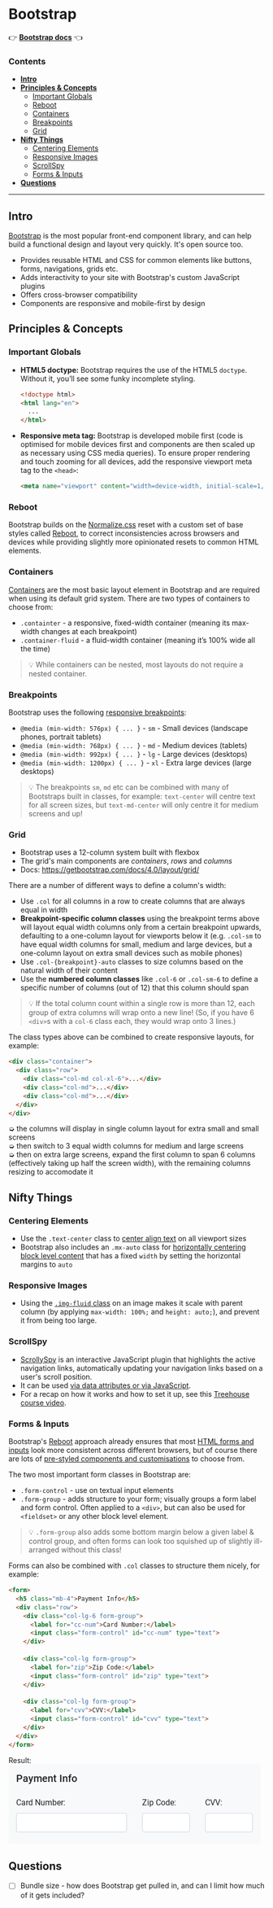 # Bootstrap
:point_right: [**Bootstrap docs**](https://getbootstrap.com/docs/4.0/getting-started/introduction/) :point_left:

### Contents
- **[Intro](#intro)**
- **[Principles & Concepts](#principles--concepts)**
  - [Important Globals](#important-globals)
  - [Reboot](#reboot)
  - [Containers](#containers)
  - [Breakpoints](#breakpoints)
  - [Grid](#grid)
- **[Nifty Things](#nifty-things)**
  - [Centering Elements](#centering-elements)
  - [Responsive Images](#responsive-images)
  - [ScrollSpy](#scrollspy)
  - [Forms & Inputs](#forms--inputs)
- **[Questions](#questions)**

-------------

## Intro
[Bootstrap](https://getbootstrap.com/) is the most popular front-end component library, and can help build a functional design and layout very quickly. It's open source too.

- Provides reusable HTML and CSS for common elements like buttons, forms, navigations, grids etc.
- Adds interactivity to your site with Bootstrap's custom JavaScript plugins
- Offers cross-browser compatibility
- Components are responsive and mobile-first by design


## Principles & Concepts
### Important Globals
- **HTML5 doctype:** Bootstrap requires the use of the HTML5 `doctype`. Without it, you’ll see some funky incomplete styling.
  ```html
  <!doctype html>
  <html lang="en">
    ...
  </html>
  ```
- **Responsive meta tag:** Bootstrap is developed mobile first (code is optimised for mobile devices first and components are then scaled up as necessary using CSS media queries). To ensure proper rendering and touch zooming for all devices, add the responsive viewport meta tag to the `<head>`:
  ```html
  <meta name="viewport" content="width=device-width, initial-scale=1, shrink-to-fit=no">
  ```

### Reboot
Bootstrap builds on the [Normalize.css](https://necolas.github.io/normalize.css/) reset with a custom set of base styles called [Reboot](https://getbootstrap.com/docs/4.0/content/reboot/), to correct inconsistencies across browsers and devices while providing slightly more opinionated resets to common HTML elements.

### Containers
[Containers](https://getbootstrap.com/docs/4.0/layout/overview/#containers) are the most basic layout element in Bootstrap and are required when using its default grid system. There are two types of containers to choose from:
- `.containter` - a responsive, fixed-width container (meaning its max-width changes at each breakpoint)
- `.container-fluid` - a fluid-width container (meaning it’s 100% wide all the time)

> :bulb: While containers can be nested, most layouts do not require a nested container.

### Breakpoints
Bootstrap uses the following [responsive breakpoints](https://getbootstrap.com/docs/4.0/layout/overview/#responsive-breakpoints):
- `@media (min-width: 576px) { ... }` - `sm` - Small devices (landscape phones, portrait tablets)
- `@media (min-width: 768px) { ... }` - `md` - Medium devices (tablets)
- `@media (min-width: 992px) { ... }` - `lg` - Large devices (desktops)
- `@media (min-width: 1200px) { ... }` - `xl` - Extra large devices (large desktops)

> :bulb: The breakpoints `sm`, `md` etc can be combined with many of Bootstraps built in classes, for example: `text-center` will centre text for all screen sizes, but `text-md-center` will only centre it for medium screens and up!

### Grid
- Bootstrap uses a 12-column system built with flexbox
- The grid's main components are *containers*, *rows* and *columns*
- Docs: https://getbootstrap.com/docs/4.0/layout/grid/

There are a number of different ways to define a column's width:
- Use `.col` for all columns in a row to create columns that are always equal in width
- **Breakpoint-specific column classes** using the breakpoint terms above will layout equal width columns only from a certain breakpoint upwards, defaulting to a one-column layout for viewports below it (e.g. `.col-sm` to have equal width columns for small, medium and large devices, but a one-column layout on extra small devices such as mobile phones)
- Use `.col-{breakpoint}-auto` classes to size columns based on the natural width of their content
- Use the **numbered column classes** like `.col-6` or `.col-sm-6` to define a specific number of columns (out of 12) that this column should span

> :bulb: If the total column count within a single row is more than 12, each group of extra columns will wrap onto a new line! (So, if you have 6 `<div>`s with a `col-6` class each, they would wrap onto 3 lines.)

The class types above can be combined to create responsive layouts, for example:
```html
<div class="container">
  <div class="row">
    <div class="col-md col-xl-6">...</div>
    <div class="col-md">...</div>
    <div class="col-md">...</div>
  </div>
</div>
```
➭ the columns will display in single column layout for extra small and small screens </br>
➭ then switch to 3 equal width columns for medium and large screens </br>
➭ then on extra large screens, expand the first column to span 6 columns (effectively taking up half the screen width), with the remaining columns resizing to accomodate it


## Nifty Things
### Centering Elements
- Use the `.text-center` class to [center align text](https://getbootstrap.com/docs/4.0/utilities/text/#text-alignment) on all viewport sizes
- Bootstrap also includes an `.mx-auto` class for [horizontally centering block level content](https://getbootstrap.com/docs/4.0/utilities/spacing/#horizontal-centering) that has a fixed `width` by setting the horizontal margins to `auto`

### Responsive Images
- Using the [`.img-fluid` class](https://getbootstrap.com/docs/4.0/content/images/#responsive-images) on an image makes it scale with parent column (by applying `max-width: 100%;` and `height: auto;`), and prevent it from being too large.

### ScrollSpy
- [ScrollySpy](https://getbootstrap.com/docs/4.0/components/scrollspy/) is an interactive JavaScript plugin that highlights the active navigation links, automatically updating your navigation links based on a user's scroll position.
- It can be used [via data attributes or via JavaScript](https://getbootstrap.com/docs/4.0/components/scrollspy/#usage).
- For a recap on how it works and how to set it up, see this [Treehouse course video](https://teamtreehouse.com/library/using-scrollspy-to-highlight-nav-links).

### Forms & Inputs
Bootstrap's [Reboot](#reboot) approach already ensures that most [HTML forms and inputs](https://github.com/minkaotic/front-end-notes/blob/master/HTML-Notes.md#forms--inputs) look more consistent across different browsers, but of course there are lots of [pre-styled components and customisations](https://getbootstrap.com/docs/4.0/components/forms/) to choose from.

The two most important form classes in Bootstrap are:
- `.form-control` - use on textual input elements
- `.form-group` - adds structure to your form; visually groups a form label and form control. Often applied to a `<div>`, but can also be used for `<fieldset>` or any other block level element.

> :bulb: `.form-group` also adds some bottom margin below a given label & control group, and often forms can look too squished up of slightly ill-arranged without this class!

Forms can also be combined with `.col` classes to structure them nicely, for example:
```html
<form>
  <h5 class="mb-4">Payment Info</h5>
  <div class="row">
    <div class="col-lg-6 form-group">
      <label for="cc-num">Card Number:</label>
      <input class="form-control" id="cc-num" type="text">
    </div>

    <div class="col-lg form-group">
      <label for="zip">Zip Code:</label>
      <input class="form-control" id="zip" type="text">
    </div>

    <div class="col-lg form-group">
      <label for="cvv">CVV:</label>
      <input class="form-control" id="cvv" type="text">
    </div>
  </div>
</form>
```
Result: </br>
![Payment input example](/img/bootstrap-col-input-examle.png)


## Questions
- [ ] Bundle size - how does Bootstrap get pulled in, and can I limit how much of it gets included?
